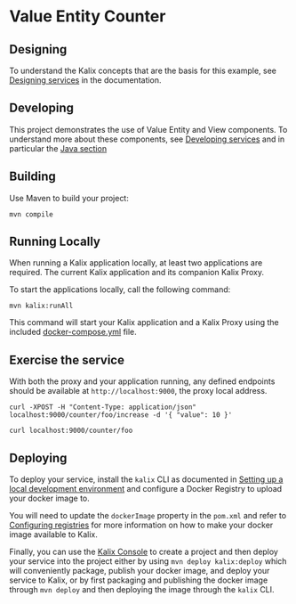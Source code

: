 # Value Entity Counter

## Designing

To understand the Kalix concepts that are the basis for this example, see [Designing services](https://docs.kalix.io/java/development-process.html) in the documentation.

## Developing

This project demonstrates the use of Value Entity and View components.
To understand more about these components, see [Developing services](https://docs.kalix.io/services/)
and in particular the [Java section](https://docs.kalix.io/java/)

## Building

Use Maven to build your project:

```shell
mvn compile
```

## Running Locally

When running a Kalix application locally, at least two applications are required. The current Kalix application and its companion Kalix Proxy.

To start the applications locally, call the following command:

```shell
mvn kalix:runAll
```

This command will start your Kalix application and a Kalix Proxy using the included [docker-compose.yml](./docker-compose.yml) file.

## Exercise the service

With both the proxy and your application running, any defined endpoints should be available at `http://localhost:9000`, the proxy local address.

```shell
curl -XPOST -H "Content-Type: application/json" localhost:9000/counter/foo/increase -d '{ "value": 10 }'
```

```shell
curl localhost:9000/counter/foo
```

## Deploying

To deploy your service, install the `kalix` CLI as documented in
[Setting up a local development environment](https://docs.kalix.io/setting-up/)
and configure a Docker Registry to upload your docker image to.

You will need to update the `dockerImage` property in the `pom.xml` and refer to
[Configuring registries](https://docs.kalix.io/projects/container-registries.html)
for more information on how to make your docker image available to Kalix.

Finally, you can use the [Kalix Console](https://console.kalix.io)
to create a project and then deploy your service into the project either by using `mvn deploy kalix:deploy` which
will conveniently package, publish your docker image, and deploy your service to Kalix, or by first packaging and
publishing the docker image through `mvn deploy` and then deploying the image
through the `kalix` CLI.
